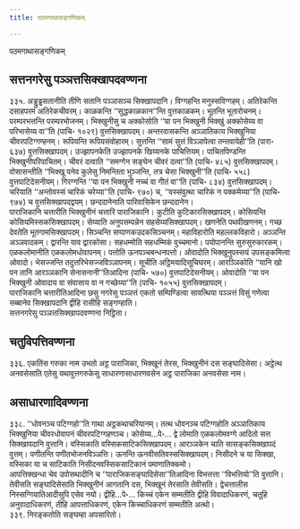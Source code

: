 ```yaml
---
title: पठमगाथासङ्गणिकम्

---
```

पठमगाथासङ्गणिकम्  


## सत्तनगरेसु पञ्ञत्तसिक्खापदवण्णना

३३५. अड्ढुड्ढसतानीति तीणि सतानि पञ्ञासञ्च सिक्खापदानि। विग्गहन्ति मनुस्सविग्गहम्। अतिरेकन्ति दसाहपरमं अतिरेकचीवरम्। काळकन्ति ‘‘सुद्धकाळकान’’न्ति वुत्तकाळकम्। भूतन्ति भूतारोचनम्। परम्परभत्तन्ति परम्परभोजनम्। भिक्खुनीसु च अक्कोसोति ‘‘या पन भिक्खुनी भिक्खुं अक्कोसेय्य वा परिभासेय्य वा’’ति (पाचि॰ १०२९) वुत्तसिक्खापदम्। अन्तरवासकन्ति अञ्ञातिकाय भिक्खुनिया चीवरपटिग्गण्हनम्। रूपियन्ति रूपियसंवोहारम्। सुत्तन्ति ‘‘सामं सुत्तं विञ्ञापेत्वा तन्तवायेही’’ति (पारा॰ ६३७) वुत्तसिक्खापदम्। उज्झापनकेति उज्झापनके खिय्यनके पाचित्तियम्। पाचितपिण्डन्ति भिक्खुनीपरिपाचितम्। चीवरं दत्वाति ‘‘समग्गेन सङ्घेन चीवरं दत्वा’’ति (पाचि॰ ४८५) वुत्तसिक्खापदम्। वोसासन्तीति ‘‘भिक्खू पनेव कुलेसु निमन्तिता भुञ्जन्ति, तत्र चेसा भिक्खुनी’’ति (पाचि॰ ५५८) वुत्तपाटिदेसनीयम्। गिरग्गन्ति ‘‘या पन भिक्खुनी नच्चं वा गीतं वा’’ति (पाचि॰ ८३४) वुत्तसिक्खापदम्। चरियाति ‘‘अन्तोवस्सं चारिकं चरेय्या’’ति (पाचि॰ ९७०) च, ‘‘वस्संवुत्था चारिकं न पक्कमेय्या’’ति (पाचि॰ ९७४) च वुत्तसिक्खापदद्वयम्। छन्ददानेनाति पारिवासिकेन छन्ददानेन।  
पाराजिकानि चत्तारीति भिक्खुनीनं चत्तारि पाराजिकानि। कुटीति कुटिकारसिक्खापदम्। कोसियन्ति कोसियमिस्सकसिक्खापदम्। सेय्याति अनुपसम्पन्नेन सहसेय्यसिक्खापदम्। खणनेति पथवीखणनम्। गच्छ देवतेति भूतगामसिक्खापदम्। सिञ्चन्ति सप्पाणकउदकसिञ्चनम्। महाविहारोति महल्लकविहारो। अञ्ञन्ति अञ्ञवादकम्। द्वारन्ति याव द्वारकोसा। सहधम्मोति सहधम्मिकं वुच्चमानो। पयोपानन्ति सुरुसुरुकारकम्। एळकलोमानीति एळकलोमधोवापनम्। पत्तोति ऊनपञ्चबन्धनपत्तो। ओवादोति भिक्खुनुपस्सयं उपसङ्कमित्वा ओवादो। भेसज्जन्ति तदुत्तरिभेसज्जविञ्ञापनम्। सूचीति अट्ठिमयादिसूचिघरम्। आरञ्ञिकोति ‘‘यानि खो पन तानि आरञ्ञकानि सेनासनानी’’तिआदिना (पाचि॰ ५७०) वुत्तपाटिदेसनीयम्। ओवादोति ‘‘या पन भिक्खुनी ओवादाय वा संवासाय वा न गच्छेय्या’’ति (पाचि॰ १०५५) वुत्तसिक्खापदम्।  
पाराजिकानि चत्तारीतिआदिना छसु नगरेसु पञ्ञत्तं एकतो सम्पिण्डित्वा सावत्थिया पञ्ञत्तं विसुं गणेत्वा सब्बानेव सिक्खापदानि द्वीहि रासीहि सङ्गण्हाति।  
सत्तनगरेसु पञ्ञत्तसिक्खापदवण्णना निट्ठिता।  


## चतुविपत्तिवण्णना

३३६. एकतिंस गरुका नाम उभतो अट्ठ पाराजिका, भिक्खूनं तेरस, भिक्खुनीनं दस सङ्घादिसेसा। अट्ठेत्थ अनवसेसाति एतेसु यथावुत्तगरुकेसु साधारणासाधारणवसेन अट्ठ पाराजिका अनवसेसा नाम।  


## असाधारणादिवण्णना

३३८. ‘‘धोवनञ्च पटिग्गहो’’ति गाथा अट्ठकथाचरियानम्। तत्थ धोवनञ्च पटिग्गहोति अञ्ञातिकाय भिक्खुनिया चीवरधोवापनं चीवरपटिग्गहणञ्च। कोसेय्य…पे॰… द्वे लोमाति एळकलोमवग्गे आदितो सत्त सिक्खापदानि वुत्तानि। वस्सिकाति वस्सिकसाटिकसिक्खापदम्। आरञ्ञकेन चाति सासङ्कसिक्खापदं वुत्तम्। पणीतन्ति पणीतभोजनविञ्ञत्ति। ऊनन्ति ऊनवीसतिवस्ससिक्खापदम्। निसीदने च या सिक्खा, वस्सिका या च साटिकाति निसीदनवस्सिकसाटिकानं पमाणातिक्कमो।  
आपत्तिक्खन्धा चेव उपोसथादीनि च ‘‘पाराजिकसङ्घादिसेसा’’तिआदिना विभत्तत्ता ‘‘विभत्तियो’’ति वुत्तानि। तेवीसति सङ्घादिसेसाति भिक्खुनीनं आगतानि दस, भिक्खूनं तेरसाति तेवीसति। द्वेचत्तालीस निस्सग्गियातिआदीसुपि एसेव नयो। द्वीहि…पे॰… किच्चं एकेन सम्मतीति द्वीहि विवादाधिकरणं, चतूहि अनुवादाधिकरणं, तीहि आपत्ताधिकरणं, एकेन किच्चाधिकरणं सम्मतीति अत्थो।  
३३९. निरङ्कतोति सङ्घम्हा अपसारितो।  